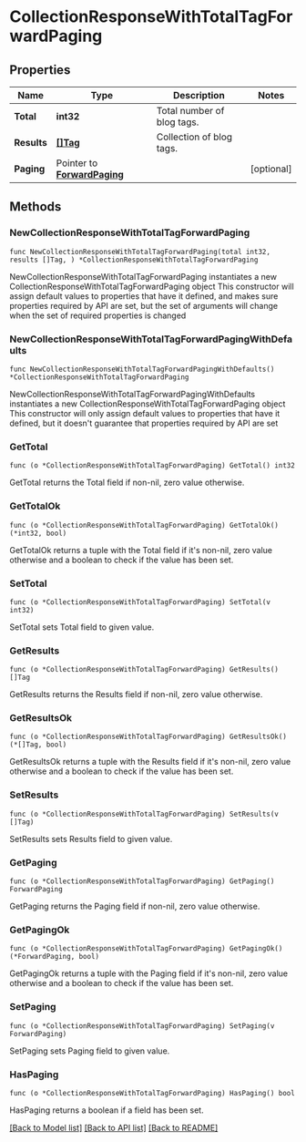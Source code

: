 # CollectionResponseWithTotalTagForwardPaging

## Properties

Name | Type | Description | Notes
------------ | ------------- | ------------- | -------------
**Total** | **int32** | Total number of blog tags. | 
**Results** | [**[]Tag**](Tag.md) | Collection of blog tags. | 
**Paging** | Pointer to [**ForwardPaging**](ForwardPaging.md) |  | [optional] 

## Methods

### NewCollectionResponseWithTotalTagForwardPaging

`func NewCollectionResponseWithTotalTagForwardPaging(total int32, results []Tag, ) *CollectionResponseWithTotalTagForwardPaging`

NewCollectionResponseWithTotalTagForwardPaging instantiates a new CollectionResponseWithTotalTagForwardPaging object
This constructor will assign default values to properties that have it defined,
and makes sure properties required by API are set, but the set of arguments
will change when the set of required properties is changed

### NewCollectionResponseWithTotalTagForwardPagingWithDefaults

`func NewCollectionResponseWithTotalTagForwardPagingWithDefaults() *CollectionResponseWithTotalTagForwardPaging`

NewCollectionResponseWithTotalTagForwardPagingWithDefaults instantiates a new CollectionResponseWithTotalTagForwardPaging object
This constructor will only assign default values to properties that have it defined,
but it doesn't guarantee that properties required by API are set

### GetTotal

`func (o *CollectionResponseWithTotalTagForwardPaging) GetTotal() int32`

GetTotal returns the Total field if non-nil, zero value otherwise.

### GetTotalOk

`func (o *CollectionResponseWithTotalTagForwardPaging) GetTotalOk() (*int32, bool)`

GetTotalOk returns a tuple with the Total field if it's non-nil, zero value otherwise
and a boolean to check if the value has been set.

### SetTotal

`func (o *CollectionResponseWithTotalTagForwardPaging) SetTotal(v int32)`

SetTotal sets Total field to given value.


### GetResults

`func (o *CollectionResponseWithTotalTagForwardPaging) GetResults() []Tag`

GetResults returns the Results field if non-nil, zero value otherwise.

### GetResultsOk

`func (o *CollectionResponseWithTotalTagForwardPaging) GetResultsOk() (*[]Tag, bool)`

GetResultsOk returns a tuple with the Results field if it's non-nil, zero value otherwise
and a boolean to check if the value has been set.

### SetResults

`func (o *CollectionResponseWithTotalTagForwardPaging) SetResults(v []Tag)`

SetResults sets Results field to given value.


### GetPaging

`func (o *CollectionResponseWithTotalTagForwardPaging) GetPaging() ForwardPaging`

GetPaging returns the Paging field if non-nil, zero value otherwise.

### GetPagingOk

`func (o *CollectionResponseWithTotalTagForwardPaging) GetPagingOk() (*ForwardPaging, bool)`

GetPagingOk returns a tuple with the Paging field if it's non-nil, zero value otherwise
and a boolean to check if the value has been set.

### SetPaging

`func (o *CollectionResponseWithTotalTagForwardPaging) SetPaging(v ForwardPaging)`

SetPaging sets Paging field to given value.

### HasPaging

`func (o *CollectionResponseWithTotalTagForwardPaging) HasPaging() bool`

HasPaging returns a boolean if a field has been set.


[[Back to Model list]](../README.md#documentation-for-models) [[Back to API list]](../README.md#documentation-for-api-endpoints) [[Back to README]](../README.md)



